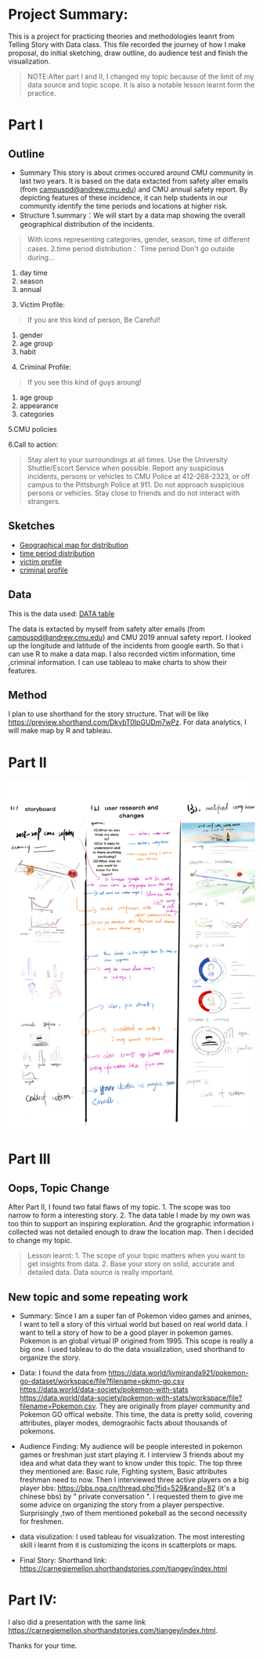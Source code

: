 # Project Summary:

This is a project for practicing theories and methodologies leanrt from Telling Story with Data class. This file recorded the journey of how I make proposal, do initial sketching, draw outline, do audience test and finish the visualization.
> NOTE:After part I and II, I changed my topic because of the limit of my data source and topic scope. It is also a notable lesson learnt form the practice. 


# Part I
## Outline
* Summary
This story is about crimes occured around CMU community in last two years. It is based on the data extacted from safety alter emails (from campuspd@andrew.cmu.edu) and CMU annual safety report. By depicting features of these incidence, it can help students in our community identify the time periods and locations at higher risk.
* Structure
1.summary：We will start by a data map showing the overall geographical distribution of the incidents. 
> With icons representing categories, gender, season, time of different cases.
2.time period distribution：
> Time period
Don't go outside during...
1) day time
2) season
3) annual

3. Victim Profile:
> If you are this kind of person, Be Careful!
1) gender
2) age group
3) habit

4. Criminal Profile:
>If you see this kind of guys aroung!
1) age group
2) appearance
3) categories

5.CMU policies

6.Call to action:
> Stay alert to your surroundings at all times.
Use the University Shuttle/Escort Service when possible.
Report any suspicious incidents, persons or vehicles to CMU Police at 412-268-2323, or off campus to the Pittsburgh Police at 911.
Do not approach suspicious persons or vehicles.
Stay close to friends and do not interact with strangers.

## Sketches
* [Geographical map for distribution](/地图.jpg)
* [time period distribution](/time.png)
* [victim profile](/vic.png)
* [criminal profile](/criminal.png)

## Data
This is the data used:
[DATA table](/CMUAlert.xlsx)

The data is extacted by myself from safety alter emails (from campuspd@andrew.cmu.edu) and CMU 2019 annual safety report.
I looked up the longitude and latitude of the incidents from google earth. So that i can use R to make a data map.
I also recorded victim information, time ,criminal information. I can use tableau to make charts to show their features.

## Method

I plan to use shorthand for the story structure. That will be like https://preview.shorthand.com/DkybT0IpGUDm7wPz.
For data analytics, I will make map by R and tableau.

# Part II

![Part II](part2.jpg)

# Part III

## Oops, Topic Change


After Part II, I found two fatal flaws of my topic. 1. The scope was too narrow to form a interesting story. 2. The data table I made by my own was too thin to support an inspiring exploration. And the grographic information i collected was not detailed enough to draw the location map. Then i decided to change my topic.
> Lesson learnt: 1. The scope of your topic matters when you want to get insights from data. 2. Base your story on solid, accurate and detailed data. Data source is really important. 

## New topic and some repeating work
* Summary:
Since I am a super fan of Pokemon video games and animes, I want to tell a story of this virtual world but based on real world data. I want to tell a story of how to be a good player in pokemon games. Pokemon is an global virtual IP origined from 1995. This scope is really a big one. I used tableau to do the data visualization, used shorthand to organize the story.
* Data:
I found the data from https://data.world/ljvmiranda921/pokemon-go-dataset/workspace/file?filename=pkmn-go.csv
https://data.world/data-society/pokemon-with-stats
https://data.world/data-society/pokemon-with-stats/workspace/file?filename=Pokemon.csv. They are originally from player community and Pokemon GO offical website. This time, the data is pretty solid, covering attributes, player modes, demograohic facts about thousands of pokemons. 
* Audience Finding:
My audience will be people interested in pokemon games or freshman just start playing it.
I interview 3 friends about my idea and what data they want to know under this topic. The top three they mentioned are: Basic rule, Fighting system, Basic attributes freshman need to now.
Then I interviewed three active players on a big player bbs: https://bbs.nga.cn/thread.php?fid=529&rand=82 (it's a chinese bbs) by " private conversation ". I requested them to give me some advice on organizing the story from a player perspective.
Surprisingly ,two of them mentioned pokeball as the second necessity for freshmen. 
* data visulization:
I used tableau for visualization. The most interesting skill i learnt from it is customizing the icons in scatterplots or maps.

* Final Story:
Shorthand link: https://carnegiemellon.shorthandstories.com/tiangey/index.html

# Part IV: 

I also did a presentation with the same link https://carnegiemellon.shorthandstories.com/tiangey/index.html. 

Thanks for your time.


